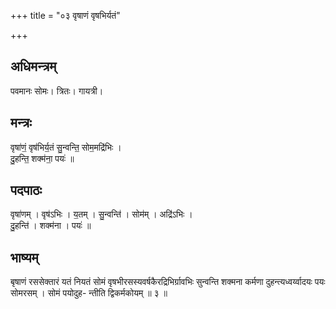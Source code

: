 +++
title = "०३ वृषाणं वृषभिर्यतं"

+++
## अधिमन्त्रम्
पवमानः सोमः। त्रितः। गायत्री।

## मन्त्रः
वृषा॑णं॒ वृष॑भिर्य॒तं सु॒न्वन्ति॒ सोम॒मद्रि॑भिः ।  
दु॒हन्ति॒ शक्म॑ना॒ पयः॑ ॥

## पदपाठः
वृषा॑णम् । वृष॑ऽभिः । य॒तम् । सु॒न्वन्ति॑ । सोम॑म् । अद्रि॑ऽभिः ।  
दु॒हन्ति॑ । शक्म॑ना । पयः॑ ॥

## भाष्यम्
बृषाणं रससेक्तारं यतं नियतं सोमं वृषभीरसस्यवर्षकैरद्रिभिर्ग्रावभिः सुन्वन्ति शक्मना कर्मणा दुहन्त्यध्वर्य्वादयः पयः सोमरसम् । सोमं पयोदुह- न्तीति द्विकर्मकोयम् ॥ ३ ॥